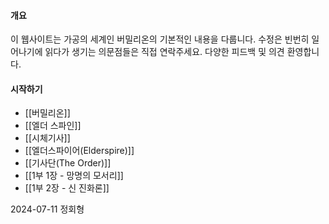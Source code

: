 #### 개요
이 웹사이트는 가공의 세계인 버밀리온의 기본적인 내용을 다룹니다. 수정은 빈번히 일어나기에 읽다가 생기는 의문점들은 직접 연락주세요. 다양한 피드백 및 의견 환영합니다.

#### 시작하기
- [[버밀리온]]
- [[엘더 스파인]]
- [[시체기사]]
- [[엘더스파이어(Elderspire)]]
- [[기사단(The Order)]]
- [[1부 1장 - 망명의 모서리]]
- [[1부 2장 - 신 진화론]]


2024-07-11
정회형